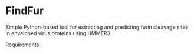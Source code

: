 # FindFur

Simple Python-based tool for extracting and predicting furin cleavage sites in enveloped virus proteins using HMMER3

Requirements
